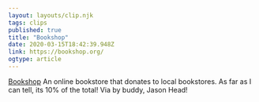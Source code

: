 ```yaml
---
layout: layouts/clip.njk 
tags: clips 
published: true 
title: "Bookshop" 
date: 2020-03-15T18:42:39.948Z 
link: https://bookshop.org/ 
ogtype: article 
---
```

[  Bookshop](https://bookshop.org/) 
An online bookstore that donates to local bookstores. As far as I can tell, its 10% of the total!
Via by buddy, Jason Head!